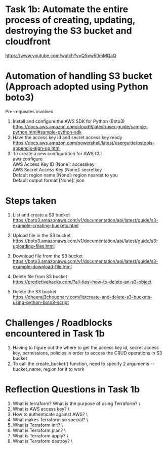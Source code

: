# Task 1b: Automate the entire process of creating, updating, destroying the S3 bucket and cloudfront
https://www.youtube.com/watch?v=QSvw50mMQaQ


# Automation of handling S3 bucket (Approach adopted using Python boto3)
Pre-requisites involved
1. Install and configure the AWS SDK for Python (Boto3) \
https://docs.aws.amazon.com/cloud9/latest/user-guide/sample-python.html#sample-python-sdk
2. Have the access key id and secret access key ready \
https://docs.aws.amazon.com/powershell/latest/userguide/pstools-appendix-sign-up.html
3. To create a new configuration for AWS CLI \
   aws configure\
   AWS Access Key ID [None]: accesskey\
   AWS Secret Access Key [None]: secretkey\
   Default region name [None]: region nearest to you\
   Default output format [None]: json
   
# Steps taken
1. List and create a S3 bucket \
https://boto3.amazonaws.com/v1/documentation/api/latest/guide/s3-example-creating-buckets.html

2. Upload file in the S3 bucket \
https://boto3.amazonaws.com/v1/documentation/api/latest/guide/s3-uploading-files.html

3. Download file from the S3 bucket \
https://boto3.amazonaws.com/v1/documentation/api/latest/guide/s3-example-download-file.html

4. Delete file from S3 bucket \
https://predictivehacks.com/?all-tips=how-to-delete-an-s3-object

5. Delete the S3 bucket \
https://dheeraj3choudhary.com/listcreate-and-delete-s3-buckets-using-python-boto3-script



# Challenges / Roadblocks encountered in Task 1b
1. Having to figure out the where to get the access key id, secret access key, permissions, policies in order to access the CRUD operations in S3 bucket
2. To call the create_bucket() function, need to specify 2 arguments -- bucket_name, region for it to work

# Reflection Questions in Task 1b
1. What is terraform? What is the purpose of using Terraform? \
2. What is AWS access key? \
3. How to authenticate against AWS? \
4. What makes Terraform so special? \
5. What is Terraform init? \
6. What is Terraform plan? \
7. What is Terraform apply? \
8. What is Terraform destroy? \
